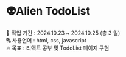 
# 👽Alien TodoList  

📅 작업 기간 : 2024.10.23 ~ 2024.10.25 (총 3 일)  
🔠 사용언어 : html, css, javascript  
🔥 목표 : 리액트 공부 및 TodoList 페이지 구현

